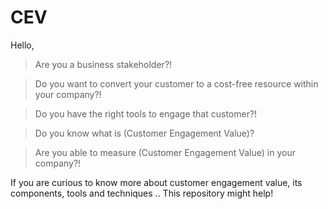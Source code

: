 # CEV

Hello, 

> Are you a business stakeholder?! 

> Do you want to convert your customer to a cost-free resource within your company?!

> Do you have the right tools to engage that customer?!

> Do you know what is (Customer Engagement Value)?

> Are you able to measure (Customer Engagement Value) in your company?!


If you are curious to know more about customer engagement value, its components, tools and techniques .. 
This repository might help!



